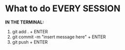# What to do EVERY SESSION
**IN THE TERMINAL:**
1. git add . + ENTER
2. git commit -m "insert message here" + ENTER
3. git push + ENTER